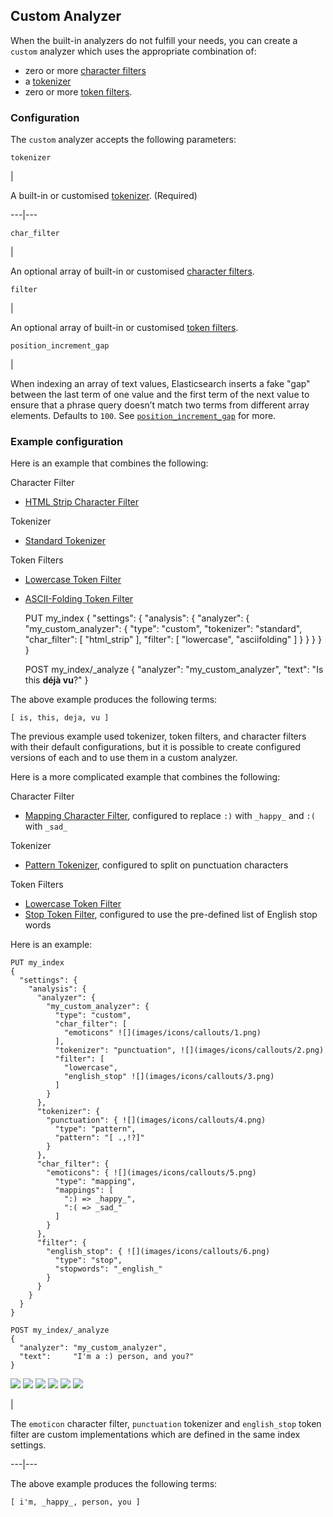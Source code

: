 ## Custom Analyzer

When the built-in analyzers do not fulfill your needs, you can create a `custom` analyzer which uses the appropriate combination of:

  * zero or more [character filters](analysis-charfilters.html "Character Filters")
  * a [tokenizer](analysis-tokenizers.html "Tokenizers")
  * zero or more [token filters](analysis-tokenfilters.html "Token Filters"). 



### Configuration

The `custom` analyzer accepts the following parameters:

`tokenizer`

| 

A built-in or customised [tokenizer](analysis-tokenizers.html "Tokenizers"). (Required)   
  
---|---  
  
`char_filter`

| 

An optional array of built-in or customised [character filters](analysis-charfilters.html "Character Filters").   
  
`filter`

| 

An optional array of built-in or customised [token filters](analysis-tokenfilters.html "Token Filters").   
  
`position_increment_gap`

| 

When indexing an array of text values, Elasticsearch inserts a fake "gap" between the last term of one value and the first term of the next value to ensure that a phrase query doesn’t match two terms from different array elements. Defaults to `100`. See [`position_increment_gap`](position-increment-gap.html "position_increment_gap") for more.   
  
### Example configuration

Here is an example that combines the following:

Character Filter 
    

  * [HTML Strip Character Filter](analysis-htmlstrip-charfilter.html "HTML Strip Char Filter")



Tokenizer 
    

  * [Standard Tokenizer](analysis-standard-tokenizer.html "Standard Tokenizer")



Token Filters 
    

  * [Lowercase Token Filter](analysis-lowercase-tokenfilter.html "Lowercase Token Filter")
  * [ASCII-Folding Token Filter](analysis-asciifolding-tokenfilter.html "ASCII Folding Token Filter")


    
    
    PUT my_index
    {
      "settings": {
        "analysis": {
          "analyzer": {
            "my_custom_analyzer": {
              "type":      "custom",
              "tokenizer": "standard",
              "char_filter": [
                "html_strip"
              ],
              "filter": [
                "lowercase",
                "asciifolding"
              ]
            }
          }
        }
      }
    }
    
    POST my_index/_analyze
    {
      "analyzer": "my_custom_analyzer",
      "text": "Is this <b>déjà vu</b>?"
    }

The above example produces the following terms:
    
    
    [ is, this, deja, vu ]

The previous example used tokenizer, token filters, and character filters with their default configurations, but it is possible to create configured versions of each and to use them in a custom analyzer.

Here is a more complicated example that combines the following:

Character Filter 
    

  * [Mapping Character Filter](analysis-mapping-charfilter.html "Mapping Char Filter"), configured to replace `:)` with `_happy_` and `:(` with `_sad_`



Tokenizer 
    

  * [Pattern Tokenizer](analysis-pattern-tokenizer.html "Pattern Tokenizer"), configured to split on punctuation characters 



Token Filters 
    

  * [Lowercase Token Filter](analysis-lowercase-tokenfilter.html "Lowercase Token Filter")
  * [Stop Token Filter](analysis-stop-tokenfilter.html "Stop Token Filter"), configured to use the pre-defined list of English stop words 



Here is an example:
    
    
    PUT my_index
    {
      "settings": {
        "analysis": {
          "analyzer": {
            "my_custom_analyzer": {
              "type": "custom",
              "char_filter": [
                "emoticons" ![](images/icons/callouts/1.png)
              ],
              "tokenizer": "punctuation", ![](images/icons/callouts/2.png)
              "filter": [
                "lowercase",
                "english_stop" ![](images/icons/callouts/3.png)
              ]
            }
          },
          "tokenizer": {
            "punctuation": { ![](images/icons/callouts/4.png)
              "type": "pattern",
              "pattern": "[ .,!?]"
            }
          },
          "char_filter": {
            "emoticons": { ![](images/icons/callouts/5.png)
              "type": "mapping",
              "mappings": [
                ":) => _happy_",
                ":( => _sad_"
              ]
            }
          },
          "filter": {
            "english_stop": { ![](images/icons/callouts/6.png)
              "type": "stop",
              "stopwords": "_english_"
            }
          }
        }
      }
    }
    
    POST my_index/_analyze
    {
      "analyzer": "my_custom_analyzer",
      "text":     "I'm a :) person, and you?"
    }

![](images/icons/callouts/1.png) ![](images/icons/callouts/2.png) ![](images/icons/callouts/3.png) ![](images/icons/callouts/4.png) ![](images/icons/callouts/5.png) ![](images/icons/callouts/6.png)

| 

The `emoticon` character filter, `punctuation` tokenizer and `english_stop` token filter are custom implementations which are defined in the same index settings.   
  
---|---  
  
The above example produces the following terms:
    
    
    [ i'm, _happy_, person, you ]
